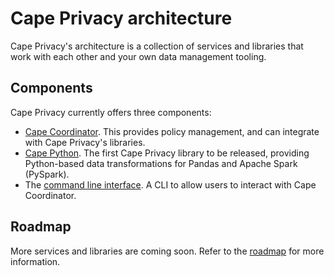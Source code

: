 # Cape Privacy architecture

Cape Privacy's architecture is a collection of services and libraries that work with each other and your own data management tooling.

## Components

Cape Privacy currently offers three components:

* [Cape Coordinator](/cape-core/coordinator/). This provides policy management, and can integrate with Cape Privacy's libraries.
* [Cape Python](/libraries/cape-python/). The first Cape Privacy library to be released, providing Python-based data transformations for Pandas and Apache Spark (PySpark).
* The [command line interface](/cape-core/cli/). A CLI to allow users to interact with Cape Coordinator.

## Roadmap

More services and libraries are coming soon. Refer to the [roadmap](/understand/roadmap.md) for more information.